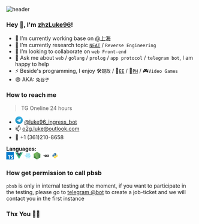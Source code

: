 ![header](https://github.com/zhzLuke96/zhzluke96/blob/master/header.gif?raw=true)

### Hey 👋, I'm [zhzLuke96](https://github.com/zhzLuke96)!

- 🔭 I’m currently working base on [@上海](https://www.google.com/maps/place/中國上海市)
- 🌱 I’m currently research topic [`NEAT`][NEAT] / `Reverse Engineering`
- 👯 I’m looking to collaborate on `web Front-end`
- 💬 Ask me about `web` / `golang` / `prolog` / `app protocol` / `telegram bot`, I am happy to help
- ⚡ Beside's programming, I enjoy 🛠`键政` / 🧰[`EE`][EE] / 🗿[`PH`][PH] / 🎮`Video Games`
- 😄 AKA: `免谷子`

### How to reach me
> TG Oneline 24 hours

- <code><img height="20" src="https://raw.githubusercontent.com/github/explore/80688e429a7d4ef2fca1e82350fe8e3517d3494d/topics/telegram/telegram.png"></code> [@luke96_ingress_bot](https://t.me/luke96_ingress_bot)
- 📫 [o2g.luke@outlook.com](o2g.luke@outlook.com)
- 📱 +1 (361)210-8658

**Languages:**  
<code><img height="20" src="https://raw.githubusercontent.com/github/explore/80688e429a7d4ef2fca1e82350fe8e3517d3494d/topics/typescript/typescript.png"></code>
<code><img height="20" src="https://raw.githubusercontent.com/github/explore/80688e429a7d4ef2fca1e82350fe8e3517d3494d/topics/vue/vue.png"></code>
<code><img height="20" src="https://raw.githubusercontent.com/github/explore/80688e429a7d4ef2fca1e82350fe8e3517d3494d/topics/react/react.png"></code>
<code><img height="20" src="https://raw.githubusercontent.com/github/explore/80688e429a7d4ef2fca1e82350fe8e3517d3494d/topics/nodejs/nodejs.png"></code>
<code><img height="20" src="https://raw.githubusercontent.com/github/explore/80688e429a7d4ef2fca1e82350fe8e3517d3494d/topics/go/go.png"></code>
<code><img height="20" src="https://raw.githubusercontent.com/github/explore/80688e429a7d4ef2fca1e82350fe8e3517d3494d/topics/python/python.png"></code>

### How get permission to call pbsb
`pbsb` is only in internal testing at the moment, if you want to participate in the testing, please go to [telegram @bot](https://t.me/luke96_ingress_bot) to create a job-ticket and we will contact you in the first instance

### Thx You 🙏🏼

[EE]: https://www.google.com.hk/search?q=Electronic%20Engineering
[PH]: https://www.google.com.hk/search?q=philosophy
[NEAT]: https://en.wikipedia.org/wiki/Neuroevolution_of_augmenting_topologies
